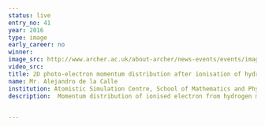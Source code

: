 ```yaml
---
status: live
entry_no: 41
year: 2016
type: image 
early_career: no 
winner: 
image_src: http://www.archer.ac.uk/about-archer/news-events/events/image-comp/gallery-2016/41_Entry_800.jpg
video_src: 
title: 2D photo-electron momentum distribution after ionisation of hydrogen molecular ion with IR fields.
name: Mr. Alejandro de la Calle
institution: Atomistic Simulation Centre, School of Mathematics and Physics. Queen's University Belfast
description:  Momentum distribution of ionised electron from hydrogen molecular ion after interaction with an ultra-intense infrared laser pulse. The circular structures with their centres along the central axis are due to rescattering of the electron against one of the two parent nucleus. The energy that the electron has gained from the field after ionisation allows for probing the structure and dynamics of the parent system. For example, electron emission in a diatomic molecule as the hydrogen molecular ion presents two-center interference, the same kind of intereference present in a double-slit experiment. The data was obtained solving the time-dependent Schr�dinger equation on a massively parallel calculation on the ARCHER supercomputer. 

  
---
```

